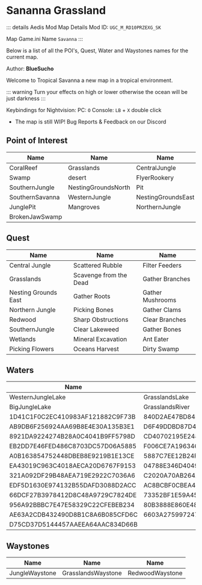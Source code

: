 # Sananna Grassland

::: details Aedis Mod Map Details
Mod ID: `UGC_M_RD10PRZEXG_SK`

Map Game.ini Name `Savanna`
:::

Below is a list of all the POI's, Quest, Water and Waystones names for the current map.

Author: **BlueSucho**

Welcome to Tropical Savanna a new map in a tropical environment.

::: warning
Turn your effects on high or lower otherwise the ocean will be just darkness
:::

Keybindings for Nightvision:
PC: `O`
Console: `LB` + `X` double click

- The map is still WIP! 
Bug Reports & Feedback on our Discord

## Point of Interest

| Name | Name | Name |
| --- | --- | --- |
| CoralReef | Grasslands | CentralJungle |
| Swamp | desert | FlyerRookery |
| SouthernJungle | NestingGroundsNorth | Pit |
| SouthernSavanna | WesternJungle | NestingGroundsEast |
| JunglePit | Mangroves |  NorthernJungle |
| BrokenJawSwamp |

## Quest

| Name | Name | Name |
| --- | --- | --- |
| Central Jungle | Scattered Rubble | Filter Feeders |
| Grasslands | Scavenge from the Dead | Gather Branches |
| Nesting Grounds East | Gather Roots | Gather Mushrooms |
| Northern Jungle | Picking Bones | Gather Clams |
| Redwood | Sharp Obstructions | Clear Branches |
| SouthernJungle | Clear Lakeweed | Gather Bones |
| Wetlands | Mineral Excavation | Ant Eater |
| Picking Flowers | Oceans Harvest | Dirty Swamp |

## Waters

| Name | Name | Name |
| --- | --- | --- |
| WesternJungleLake | GrasslandsLake | DesertLake |
| BigJungleLake | GrasslandsRiver |
| 1D41C1F0C2EC410983AF121882C9F73B | 840D2AE47BD84D17ACE16C40D64E3E85 |
| AB9DB6F256924AA69B8E4E30A135B3E1 | D6F49DDBD87D4B53AAD5D3DFB02E5885 |
| 8921DA9224274B28A0C4041B9FF5798D | CD40702195E24843AE56521AAAD2550E |  
| EB2DD7E46FED486C8703DC57D06A5885 | F006CE7A196346169A4295397435EFDE |
| A0B163854752448DBEB8E9219B1E13CE | 5887C7EE12B24FA7B5DF90F945B7A07D |
| EA43019C963C4018AECA20D6767F9153 | 04788E346D4049C8A1438B6B9559C055 |
| 321A092DF29B48AEA719E2922C7036A6 | C2020A70AB264A79A240A66958F90E88 |
| EDF5D1630E974132B55DAFD3088D2ACC | AC8BCBF0CBEA4F99A3C5D8F1327696C1 |
| 66DCF27B3978412D8C48A9729C7824DE | 73352BF1E59A452E88BEBE116EB9B271 | 
| 956A92BBBC7E47E58329C22CFEBEB234 | 80B3888E860E48DC9A7920BEE5D971C7 |
| AE63A2CDB432490D8B1C8A6B085CFD6C | 6603A27599724713ADCA170810BE5563 |
| D75CD37D5144457AAEEA64AAC834D66B |


## Waystones

| Name | Name | Name |
| --- | --- | --- |
| JungleWaystone | GrasslandsWaystone | RedwoodWaystone |

